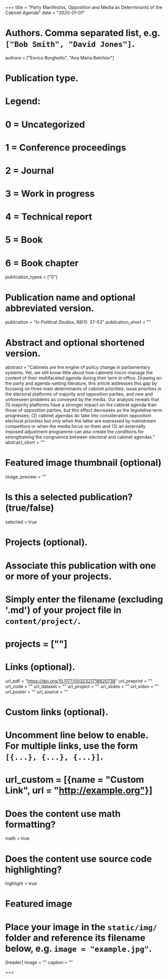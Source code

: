+++
title = "Party Manifestos, Opposition and Media as Determinants of the Cabinet Agenda"
date = "2020-01-01"

# Authors. Comma separated list, e.g. `["Bob Smith", "David Jones"]`.
authors = ["Enrico Borghetto", "Ana Maria Belchior"]

# Publication type.
# Legend:
# 0 = Uncategorized
# 1 = Conference proceedings
# 2 = Journal
# 3 = Work in progress
# 4 = Technical report
# 5 = Book
# 6 = Book chapter
publication_types = ["0"] 

# Publication name and optional abbreviated version.
publication = "In *Political Studies*, 68(1): 37–53"
publication_short = ""

# Abstract and optional shortened version.
abstract = "Cabinets are the engine of policy change in parliamentary systems. Yet, we still know little about how cabinets micro-manage the content of their multifaceted agenda during their term in office. Drawing on the party and agenda-setting literature, this article addresses this gap by focusing on three main determinants of cabinet priorities: issue priorities in the electoral platforms of majority and opposition parties, and new and unforeseen problems as conveyed by the media. Our analysis reveals that (1) majority platforms have a stronger impact on the cabinet agenda than those of opposition parties, but this effect decreases as the legislative term progresses; (2) cabinet agendas do take into consideration opposition electoral priorities but only when the latter are expressed by mainstream competitors or when the media focus on them and (3) an externally imposed adjustment programme can also create the conditions for strengthening the congruence between electoral and cabinet agendas."
abstract_short = ""

# Featured image thumbnail (optional)
image_preview = ""

# Is this a selected publication? (true/false)
selected = true

# Projects (optional).
#   Associate this publication with one or more of your projects.
#   Simply enter the filename (excluding '.md') of your project file in `content/project/`.
# projects = [""]

# Links (optional).
url_pdf = "https://doi.org/10.1177/0032321718820738"
url_preprint = ""
url_code = ""
url_dataset = ""
url_project = ""
url_slides = ""
url_video = ""
url_poster = ""
url_source = ""

# Custom links (optional).
#   Uncomment line below to enable. For multiple links, use the form `[{...}, {...}, {...}]`.
# url_custom = [{name = "Custom Link", url = "http://example.org"}]

# Does the content use math formatting?
math = true

# Does the content use source code highlighting?
highlight = true

# Featured image
# Place your image in the `static/img/` folder and reference its filename below, e.g. `image = "example.jpg"`.
[header]
image = ""
caption = ""

+++